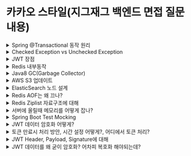 

# 카카오 스타일(지그재그 백엔드 면접 질문 내용)

  
  
  <details>
  <summary>Spring @Transactional 동작 원리</summary>
  <div markdown="1"> 
    
   - 먼저 정리해서 얘기하자면
    
      1. 스프링은 @Transactional 어노테이션을 가진 메서드를 발견하면, 다이나믹 프록시를 만든다.
    
      2. 해당 프록시 객체는 `TransactionManager`에게 트랜잭션 동작을 위임하는 코드를 가진다.
    
      3. 트랜잭션 매니저는 아래 코드처럼, JDBC 코드를 통해 트랜잭션을 실행한다.
     
   - JDBC 에서 개발자가 직접 트랜잭션을 관리하는 방법은 한가지 밖에 없다.
      ~~~java
      
        //커넥션 풀에서 DB커넥션을 받아왔다고 가정
        Connection connection = dataSource.getConnection();
        
        try(connection){
          connection.setAutoCommit(false); // 자동 커밋 off
          
          // ...DB작업...
          
          connection.commit(); // 성공시 트랜잭션 커밋
          
          
        }catch (SQLException e) {
        
          connection.rollback(); // 오류 발생시 트랜잭션 롤백
        }
      
      ~~~
      
      우리가 사용하는 Spring 과 하이버네이트에서 제공해주는 `@Transactional` 은 알아서 트랜잭션을 관리해주는 마법의 키워드가 아니다. 추상화해서 사용할 뿐이지 실제는 위 코드처럼 JDBC 트랜잭션을 사용하여 구현한다.
      
  - 스프링의 마술, Transaction Management
  - 스프링의 추상화, PlatformTransactionManager
    - 스프링은 트랜잭션 처리를 TransactionManager 객체를 통해 처리합니다.
    - 구현체는 갈아끼울 수 있게 인터페이스인 PlatformTransactionManage가 주입되어 사용된다.
    ~~~java
    
    public interface PlatformTransactionManager {
    
      TransactionStatus getTransaction(@Nullable TransactionDefinition var1) throws TransactionException;
      
      void commit(TransactionStatus var1) throws TransactionException;
      
      void rollback(TransactionStatus var1) throws TransactionException;
     
    } 
    ~~~
    
    물론 구현체마다 거의 동일한 부분이 있을 수 있어서, 이를 구현하는 AbstractPlatformTxManager가 존재한다.
    
    ![image](https://user-images.githubusercontent.com/79154652/168084942-e1296bb7-e286-4a88-adce-24231f6c5fff.png)

    
    
    참고로 테스트 용도로 쓰이는 인메모리 DB는, DataSrouce를 설정하지 않아도 바로 사용이 가능하다.
    
    이는 SpringBoot 에 있는 @AutoConfiguratio에 의해 DataSource 와 JdbcTemplate가 빈으로 생성되기 때문이다.
    
    물론 해당 인메모리 DB Drive 의존성은 있어야 자동설정 됩니다. 스프링은 마술이 아니다.
    
    생성된 DataSource는 의좃넝으로 주입받아서 확인 할 수 있다.
    
    ~~~java
    
    @Component
    public class TestRunner implements ApplicationRunner {
    
    @Autowired
    DataSource datasource;
    
    @Override
    public void run(ApplicationArguments args) throws Exception{
    
    Connection connection = datasource.getConnection();
    
    ...DB작업...
    
    }
    
    ~~~
    
    사용법 1 - TransactionTemlpate 사용
    
    스프링IoC, AOP를 사용하지 않고, 코드로 직접 사용하는 방법이다. 보통 TransactionTemplate를 사용한다.(이 객체는 내부에 PlatformTransactionManager를 사용하고 있다)
    
    ~~~java
    
    @Service
    public class UserService{
    
        @Autowired
        private TransactionTemplate template;
        
        public Long registerUser(User user){
            Long id = template.execute(status ->{
            
                //SQL 실행
                
                return id;
            
            });
        
        }
    
    }
    
    ~~~
    
   물론 @Trnasactional 이 간편하기 때문에 잘 사용하지 않는 방법이다.
   
   다이나믹 프록시의 원리상, @Transactional 의 경우 클래스나 메서드 단위로 밖에 걸수 없다.
   
   예를 들어 [상품구매 - 이메일발송] 인데, 이메일 발송이 취소되었다고 트랜잭션에 의해 롤백 되면 안된다.
   
   이럴 경우 @Transactional 으로 해결하기엔 애매한 상황이 온다.
   
   
   - 프록시 특성상, 트랜잭션은 외부에서 doInternalTransaction()을 호출할 때만 걸린다.
   - 스프링 트랜잭션은 메서드 시작시 커넥션이 생성되고, 메서드 종료시에 커넥션을 풀에 반환한다.
   - 트랜잭션을 세부적으로 걸고 싶다면 아래와 같이 TransactionalTemplate를 사용하면 된다.

          @Transcational에서 지원하는 옵션은 당연히 Template에도 있습니다.
          propagation : 트랜잭션 전파 규칙 설정
          isolation : 트랜잭션 격리 레벨 설정
          readOnly : 읽기 전용 여부 설정
          rollbackFor : 트랜잭션을 롤백할 예외 타입 설정
          noRollbackFor : 트랜잭션을 롤백하지 않을 예외 타입 설정
          timeout : 트랜잭션 타임아웃 시간 설정
   
   </div>
   </details>

   <details>
  <summary>Checked Exception vs Unchecked Exception</summary>
  <div markdown="1"> 
    
    
  `Checked Exception` 과 `Unchecked Exception`의 차이를 알아보기 전에 먼저 예외가 먼지 알아볼 필요가 있다.
    
   - 예외란?
    
      - 입력값에 대한 처리가 불가능 하거나 프로그램 실행중에 참조된 값이 잘못된 경우 등 정상적으로 프로그램의 흐름에서 어긋나는 것을 말한다.
      - 자바에서 예외는 개발자가 직접 처리할 수 있기 때문에 예외 상황을 미리 예측하여 핸들링 한다.
    
   - Checked Exception
        - RuntimeException을 상속하지 않은 클래스를 Checked Exception 이라고 한다.
        - 예외 발생 시 트랜잭션을 롤백하지 않고 예외를 던져준다.(스프링 트랜잭션이 선언된 메소드나 클래스에서)
    
   - UnChecked Exception
        - RuntimeException을 상속하는 클래스를 UnChecked Exception 이라고 한다.
        - 예외 발생시 트랜잭션을 rollback 한다.(트랜잭션이 선언된 메소드나 클래스에서)
        - Try-catc문을 이용해서 RuntimeException을 잡더라도 롤백이 발생한다.
    
    
 [관련 블로그(우아한형제)](https://techblog.woowahan.com/2606/)
    
 [트랜잭션 롤백 관련 블로그](https://suhwan.dev/2020/01/16/spring-transaction-common-mistakes/)
    
    
   </div>
   </details>
   
   
   
  <details>
  <summary>JWT 장점</summary>
  <div markdown="1"> 
  
    - JWT의 주요한 이점은 사용자 인증에 대한 필요한 모든 정보는 토큰 자체에 포함되어 있어 서버에 별도의 인증 저장소가 필요가 없다.
    
    - 쿠키를 전달하지 않아도 되므로 쿠키의 취약점이 사라진다.
        - 쿠키의 취약점
          - XSS(Cross-Site Scripting) 공격
            - XSS 공격은 자바스크립트가 사용자의 컴퓨터에서 실행된다는 점을 이용한 공격.
          - 스니핑 공격
            - 네트워크의 중간에서 남의 패킷정보를 도청하는 해킹 유형중 하나.
          - 공용 PC에서 쿠키 값 유출
            - 쿠키는 사용자의 하드 디스크에 저장되기 때문에 공용 PC인 경우 쉽게 탈취가 가능
    
    - 토큰만 가지고 사용자 식별 및 유효성 검사를 하므로 서버를 `무상태로(stateless)` 로 관리할 수 있다.
      - DB조회나 캐시 데이터 조회 없이 로직만으로 인증이 가능하여 애플리케이션 서버를 확장하는데 용이하다.
    
    
  </div>
  </details>
  
  
  <details>
  <summary>Redis 내부동작</summary>
  <div markdown="1">
    
   - Redis Single Thread
        - 명령어를 실행하는 코어 부분은 Single Thread
        - 결국은 싱글스레드라 atomic 유지
        - 단일 스레드를 사용하여 불필요한 context Switching 및 lock을 고려할 필요가 없고 deadlock이 없어 성능 소모가 없습니다.
        - 주요 명령어는 O(1) 성능을 보이지만, 데이터가 많을 경우 여러개의 키를 다루는 명렁어가 O(n) 성능을 보인다.
    
   - Redis는 휘발성 Memory에 데이터를 저장하기 때문에 Persistent를 지원하기 위해 RDB와 AOF를 지원한다.
        - RDB Snapshot
            - Redis는 Single Thread로 동작하기 때문에 Snapshot을 뜨는 (SAVE)시점에서는 모든 명령어 수행이 제한 대신 백그라운드에서 스냅샷을 뜨는 (BGSAVE)를 지원합니다.
            - 스냅샷은 RDB에서도 사용하고 있는 어떤 특정 시점의 데이터를 DISK에 옮겨담는 방식을 뜻합니다. Blocking 방식의 SAVVE와 Non-blocking 방식의 BGSAVE 방식이 있다.
        - AOF
            - Redis에 데이터를 저장하기 전에 수행되는 명령어들을 별도로 저장하여 해당 명령어로 persistent를 유지할 수 있도록 해줍니다.
            - Redis의 모든 Write/update 연산 자체를 모두 log 파일에 기록하는 형태이다. 서버가 재시작 할 때 write/update를 순차적으로 재실행, 데이터 복구를 한다.
  </div>
  </details>
  
   <details>
  <summary>Java8 GC(Garbage Collector)</summary>
  <div markdown="1">
    
     - JAVA 8 의 Default GC는 병렬 GC이다.
        
          - Parallel GC
            - 이 방식은 `throughput collector`로도 알려진 방식이다. 이 방식의 목표는 `다른 CPU가 대기 상태로 남아 있는 것을 최소화 하는 것이다`.
    
            - 시리얼 콜렉터와 달리 Young 영역에서의 콜렉션을 병렬로 처리한다. 많은 CPU를 사용하기 떄문에 GC의 부하를 줄이고 어플리케이션의 처리량을 증가시킬 수 있다.
            - Young 영역의 GC를 멀티 스레드 방식으로 사용하기 때문에, Serial GC에 비해 상대적으로 Stop the world가 짧다.
               - Old 영역은 아님
               - Old 영역의 GC는 시리얼 콜렉터와 마찬가지로 Mark-Sweep-Compact 콜렉션 알고리즘을 사용한다. 
    
          > Mark-sweep-compact 알고리즘
          > 1. Old 영역으로 이동된 객체들 중 살아 있는 개체를 식별한다(Mark)
            2. Old 영역의 객체들을 훓는 작업을 수행하여 쓰레기 객체를 식별한다.(Sweep)
            3. 필요없는 객체들을 지우고 살아 있는 객체들을 한 곳으로 모은다.(Compact)
    
     - JAVA 11의 Default 는 G1 GC 이다.
            
           - G1 GC
              - JAVA 9 부터 default GC
              - 현재 GC중 Stop-the-world의 시간이 제일 짧음
              - 어떠한 GC 방식보다 처리 속도가 빠르며 큰 메모리 공간에서 멀티 프로세스 기반으로 운영되는 애플리케이션을 위해 고안되었다.
              - CMS CG를 개선하여 만든 GC로 위에서 살펴본 GC와는 다른구조를 가진다.
           - Heap을 Region이라는 일정한 부분으로 나눠서 메모리를 관리한다.
             - 기존 GC처럼 물리적인 영역으로 나누지 않고, Region(지역)이라는 개념을 새로 도입하여 Heap을 균등하게 여러 개의 지역으로 나누고, 각 지역을 역할과 함께 논리적으로 구분하여(Eden 지역인지, Survivor 지역인지, Old 지역인지) 객체를 할당한다.
          
            - G1 GC에서는 Eden, Survivor, Old 역할에 더해 Humongous와 Availalbe/Unused라는 2가지 역할을 추가하였다.
            - Humongous는 Region 크기의 50%를 초과하는 객체를 저장하는 Region을 의미하여, Available/Unused는 사용되지 않는 Region을 의미한다.
            - G1 GC의 핵심은 전체 Heap에 대해서 탐색하지 않고 부분적으로 Region 단위로 탐색하여, 가비지가 많은 Region에만 우선적으로 GC를 수행하는 것이다.
            - G1 GC도 다른 가비지 컬렉션과 마찬가지로 2가지 GC(Minor GC, Major GC) 로 나누어 수행된다.
                - Minor GC
                  - 한 지역에 객체를 할당하다가 해당 지역이 꽉 차면 다른 지역에 객체를 할당하고 Minor GC가 실행된다. G1 GC는 각 지역을 추적하고 있기 때문에, 가비지가 가장 많은 지역을 찾아서 Mark and Sweep을 수행한다.
                  - Eden 지역에서 GC가 수행되면 살아남은 객체는 식별(Mark)하고, 메모리를 회수(Sweep)한다. 그리고 살아남은 객체를 다른지역으로 이동시키게 된다. 복제되는 지역은 Available/Unused 지역이면 해당 지역은 이제 Survivor 영역이 되고, Eden 영역은 Available/Unused 지역이 된다.
    
                - Major GC
                  - 시스템이 계속 운영되다가 객체가 너무 많아 빠르게 메모리를 회수 할 수 없을 때 Major GC가 실행된다. 그리고 여기서 G1 GC와 다른 GC의 차이점이 두각을 보인다.
                  
                  - 기존의 다른 GC 알고리즘은 모든 Heap 영역에서 GC가 수행되었으며, 그에 따라 처리 시간이 상당히 오래 걸림. 하지만 G1 GC는 어느 영역에 가비지가 많은지 알고 있기 떄문에 GC를 수행할 지역을 조합하여 해당 지역에 대해서만 GC를 수행한다. 그리고 이러한 작업은 Concurrent 하게 수행되기 때문에 어플리케이션의 지연도 최소화 할 수 있는 것이다.
  </div>
  </details>
  
   <details>
  <summary>AWS S3 업데이트</summary>
  <div markdown="1">
    
  </div>
  </details>
  
   <details>
  <summary>ElasticSearch 노드 설계</summary>
  <div markdown="1">
    
  </div>
  </details>
  
   <details>
  <summary>Redis AOF는 왜 끄나?</summary>
  <div markdown="1">
    
   - AOF 를 끄는 이유에 대해 설명하기 전에 AOF에 대해 먼저 알아보자
    
      - AOF는 Redis 백업을 위해 지원하는 방식이다.
      - AOF(Append Only File) 방식으로 명령이 실행 될 때 마다 해당 명령이 파일에 기록된다.(데이터 손실이 없음)
        - 명령이 실행되면 바로 작성하는게 아니라 버퍼에 두었다가 주기적으로 파일에 쓰는 방식이다.
      - 기본값으로 appendonly.aof 파일에 기록된다.
        - 조회 명령을 제외한 입력/수정/삭제 명령이 실행될 때 마다 버퍼에 기록 후 파일로 동기화 한다.
      - AOF는 수정이 가능하다.
        - text 파일 이므로 수정이 가능
        - 만약 명령어를 잘못 사용하여 데이터를 잘 못하여 모두 날린 경우. 해당 명령어를 AOF 파일에서 제거한 후 Redis를 재부팅 하면 데이터 손실없이 DB를 사용할 수 있다.
      - AOF의 장점은 서버 장애가 발생해도 데이터 유실이 거의없다.
    
    > 모든 명령이 기록되기 때문에 파일 크기가 커지며, 데이터 로딩이 느려질 수 있다. OS의 파일 크기 제한으로 장애가 발생할 수 있다.
      ReWrite를 통해 파일크기를 줄일 수 있으며, ReWrite를 할 경우 파일의 최종 데이터만 남게된다(Rewrite를 예로 들면 insert 가 1000번 발생한다면 마지막 1번의 데이터만 기록에 남게된다)
    
  </div>
  </details>
  
   <details>
  <summary>Redis Ziplist 자료구조에 대해</summary>
  <div markdown="1">
    
   - Ziplist 란?
      
      - 기존에 할당받은 메모리를 필요한 만큼 늘려서 저장하는 것이다. 
      
      - `zlbytes,zltail,zllenentry,entry,zlend` 구조로 생겨먹었다.
        - zlbytes, zltail, zllen이 Header 부분이다. 
        - zlbytes 는 ziplist의 전체 크기로 byte 단위이다. 자료형은 unsigned integer 이다. 4bytes
        - zltail은 tail Entry가 시작 offset을 가진다. 이것도 unsigned integer. 4bytes
        - zllength 는 16byte이고 zliplist entry의 갯수이다. 2bytes
        - zlend는 1byte 이고, 255인 경우 ziplist의 끝을 뜻한다.
        - 선형적인 자료구조이기 때문에 O(N)의 시간복잡도를 가진다.
      
      - Header의 바이트수를 모두 합하면 10bytes 이다.
        - 데이터 없이 빈 ziplist 라면 Header 10Bytes와 zlend 1bytes를 더해서 11bytes 이다.
        - 그러므로 각 항목의 값은 zlbytes=11, zltail=10, zllen=0 이다. zltail이 10인 이유는 0부터 시작하므로 10이 엔트리가 시작하는 offset 이기 때문이다.
        - Entry를 제외한 ziplist의 오버헤드는 11Bytes 이므로 다른 데이터 구조에 비해서 매우적다. 포인터는 하나만 저장해도 8Bytes이다.
    
  </div>
  </details>
  
   <details>
  <summary>서버에 올릴때 메모리를 어떻게 잡나?</summary>
  <div markdown="1">
    
  </div>
  </details>
  
   <details>
  <summary>Spring Boot Test Mocking</summary>
  <div markdown="1">
    
  </div>
  </details>
  
   <details>
  <summary>JWT 데이터 암호화 어떻게?</summary>
  <div markdown="1">
    
    - JWT 암호화는 기본적으로 공개 키 암호 방식(PKC, Public Key Cryptograpyh)를 사용하는데
      비대칭 암호 방식을 이용해 공개 키와 비밀 키를 생성하고 이 키들을 상황에 따라 나누어 가지고 통신한다.
    
    - 서명은 비밀 키가 있는 곳에서만 할 수 있고 공개 키를 가진 어느 곳에서나 이 데이터의 서명을 검증할 수 있다.
      
    - 필자는 프로젝트에서 대칭 알고리즘(1개의 secret key를 공유하는 알고리즘) 인 HS256으로 암호화 하였다.
    
    - Signature로 Header와 Payload 데이터를 base64로 인코딩 한 값이 변조되었는지 아닌지 검사한다.
  </div>
  </details>
  
   <details>
  <summary>토큰 만료시 처리 방안, 시간 설정 어떻게?, 어디에서 토큰 처리?</summary>
  <div markdown="1">
    
    - 
    
  </div>
  </details>
  
   <details>
  <summary>JWT Header, Payload, Signature에 대해</summary>
  <div markdown="1">
    
    - JWT
        - Header 는 JWT를 생성하는 알고리즘과 타입으로 구성되어있다.
    
        - Payload 는 데이터들을 담아서 Base64로 인코딩 한다.
          - Payload는 암호화 하지않아 어떤 누구도 데이터를 들여다 볼 수 있다. 그래서 최소한의 정보만을 담아서 인코딩해야한다.
    
        - Signature 은 Header 와 Payload 값의 위조와 변조에 대해 검증하기 위해 사용하는 부분이다.
           - Header 에 지정한 alg 으로 인코딩한다. 이때 비밀키를 사용하여 서명한다.
        

    
    
  </div>
  </details>
  
   <details>
  <summary>JWT 데이터를 왜 굳이 암호화? 어차피 복호화 해야되는데?</summary>
  <div markdown="1">
    
  </div>
  </details>
